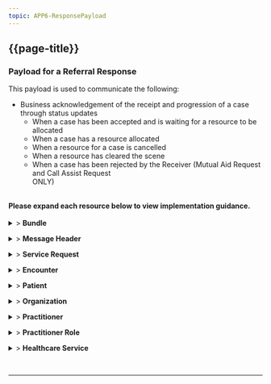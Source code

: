 ```yaml
---
topic: APP6-ResponsePayload
---
```


## {{page-title}}

### Payload for a Referral Response

This payload is used to communicate the following:
* Business acknowledgement of the receipt and progression of a case through status updates
    * When a case has been accepted and is waiting for a resource to be allocated
    * When a case has a resource allocated
    * When a resource for a case is cancelled
    * When a resource has cleared the scene
    * When a case has been rejected by the Receiver (Mutual Aid Request and Call Assist Request   
ONLY)

<br> 
 <div markdown="span" class="alert alert-warning" role="alert"><i class="fa fa-warning"></i>
  <b>Please expand each resource below to view implementation guidance.</b>
 </div>
</div>
<br>


<details>
  <summary>> <b class="barslink">Bundle</b></summary>
      <p>

        <p>The Bundle resource is the container for the event message.</p>
        {{tree:https://fhir.nhs.uk/StructureDefinition/BARSBundleMessage, hybrid}}
        <p>

| Data Item                                                        | Implementation Guidance                                                                                                                                                                                                                                                                                                                                                                                                                                                                                  | Necessity | Profile Cardinality | Example Value(s)                                                                                                         |
|------------------------------------------------------------------|----------------------------------------------------------------------------------------------------------------------------------------------------------------------------------------------------------------------------------------------------------------------------------------------------------------------------------------------------------------------------------------------------------------------------------------------------------------------------------------------------------|-----------|---------------------|--------------------------------------------------------------------------------------------------------------------------|
| Bundle                                                           | https://simplifier.net/nhsbookingandreferrals/barsbundlemessage                                                                                                                                                                                                                                                                                                                                                                              |           | 1..1                |                                                                                                                          |
| Bundle.id                                                        | This id is generated by the originating sender of the message, retained in subsequent messages..                                                                                                                                                                                                                                                                                                                                                                                                         | MUST      | 1..1                | 79120f41-a431-4f08-bcc5-1e67006fcae0                                                                                     |
| Bundle.meta                                                      | https://www.hl7.org/fhir/resource.html#Meta                                                                                                                                                                                                                                                                                                                                                                                                                                                              | MUST      | 0..1                |                                                                                                                          |
| Bundle.meta.profile                                              | This MUST be populated with the structure definition for BaRSBundleMessage : 'https://fhir.nhs.uk/StructureDefinition/BARSBundleMessage' - FIXED VALUE                                                                                                                                                                                                                                                                                                                                                   | MUST      | 0..1                | https://fhir.nhs.uk/StructureDefinition/BARSBundleMessage                                                                |
| Bundle.meta.lastUpdated                                          | All resources MUST include 'lastUpdated' value, under meta section which must be the same timestamp for each resource when created from new, but must be a later timestamp on updates, if the content of a particular resource contains updated info for subsequent updates. Otherwise, maintain the timestamp originally sent.                                                                                                                                                                          | MUST      | 1..1                | 2023-03-08T12:01:08.4677672+00:00                                                                                        |
| Bundle.type                                                      | This must be populated with 'message' - FIXED VALUE                                                                                                                                                                                                                                                                                                                                                                                                                                                      | MUST      | 1..1                | message                                                                                                                  |
| Bundle.timestamp                                                 | the date that the content of the message was assembled. This date is not changed by middleware engines unless they add additional data that changes the meaning of the time of the message                                                                                                                                                                                                                                                                                                               | MUST      | 0..1                | 2023-03-08T12:01:08.4677672+00:00                                                                                        |
| Bundle.entry(s)                                                  | Follow BaRS profile guidance for populating this element                                                                                                                                                                                                                                                                                                                                                                                                                                                 | MUST      | 1..*                |                                                                                                                          |
| Bundle.entry.fullUrl                                             | unique identifier for the resource entry. Transient id relative to the bundle                                                                                                                                                                                                                                                                                                                                                                                                                            | MUST      | 0..1                | urn:uuid:1cbdfb97-5859-48a4-8301-d54eab818d68                                                                            |
| Bundle.entry.resourceType                                        | Resources detailed in the message definition.                                                                                                                                                                                                                                                                                                                                                                                                                                                            | MUST      | 0..1                | MessageHeader,Patient, Encounter                                                                                         |


</details>
<p>
<details>
  <summary>> <b class="barslink">Message Header</b></summary>
  
      <p>
     
        <p>A resource that describes the BaRS message being exchanged between two systems.</p>
        {{tree:https://fhir.nhs.uk/StructureDefinition/BARSMessageHeader-servicerequest-request, hybrid}}
        <p>
        

| Data Item                                                        | Implementation Guidance                                                                                                                                                                                                                                                                                                                                                                                                                                                                                  | Necessity | Profile Cardinality | Example Value(s)                                                                                                         |
|------------------------------------------------------------------|----------------------------------------------------------------------------------------------------------------------------------------------------------------------------------------------------------------------------------------------------------------------------------------------------------------------------------------------------------------------------------------------------------------------------------------------------------------------------------------------------------|-----------|---------------------|--------------------------------------------------------------------------------------------------------------------------|
| MessageHeader                                                    | https://simplifier.net/nhsbookingandreferrals/barsmessageheaderservicerequestrequest                                                                                                                                                                                                                                                                                                                                      |           | 1..1                |                                                                                                                          |
| MessageHeader.meta                                               | https://www.hl7.org/fhir/resource.html#Meta                                                                                                                                                                                                                                                                                                                                                                                                                                                              | MUST      | 0..1                |                                                                                                                          |
| MessageHeader.meta.profile                                       | This MUST be populated with the structure definition for BaRSMessageHeader-servicerequest-response-short                                                                                                                                                                                                                                                                                                                                                                                                 | MUST      | 0..1                | https://fhir.nhs.uk/StructureDefinition/BARSMessageHeader-servicerequest-response                                        |
| MessageHeader.meta.lastUpdated                                   | All resources MUST include 'lastUpdated' value, under the meta section which MUST be the same timestamp for each resource when created from new, but MUST be a later timestamp on updates to resources, if the content of a particular resource contains updated info for subsequent updates. Otherwise, maintain the timestamp originally sent.                                                                                                                                                         | MUST      | 0..1                | 2023-03-08T12:01:08.4677672+00:00                                                                                        |
| MessageHeader.extension                                          | This SHOULD be populated with details of the Clinical  Decision Support System used                                                                                                                                                                                                                                                                                                                                                                                                                      | SHOULD    | 0..*                |                                                                                                                          |
| MessageHeader.extension.url                                      | This SHOULD be populated with 'https://fhir.nhs.uk/StructureDefinition/CDSSExtension' - FIXED VALUE                                                                                                                                                                                                                                                                                                                                                                                                      | SHOULD    | 1..1                | https://fhir.nhs.uk/StructureDefinition/CDSSExtension                                                                    |
| MessageHeader.extension.extension                                |                                                                                                                                                                                                                                                                                                                                                                                                                                                                                                          | SHOULD    | 0..*                |                                                                                                                          |
| MessageHeader.extension.extension.url                            | This SHOULD be populated with the pre-defined Clinical Decision Support System software URL - FIXED VALUE                                                                                                                                                                                                                                                                                                                                                                                                | SHOULD    | 1..1                | requesterCDSSSoftware                                                                                                    |
| MessageHeader.extension.extension.valueString                    | This SHOULD be populated with the Clinical Decision Support System software name e.g. Pathways                                                                                                                                                                                                                                                                                                                                                                                                           | SHOULD    | 0..1                | Pathways                                                                                                                 |
| MessageHeader.extension.extension                                |                                                                                                                                                                                                                                                                                                                                                                                                                                                                                                          | SHOULD    | 0..*                |                                                                                                                          |
| MessageHeader.extension.extension.url                            | This SHOULD be populated with the pre-defined Clinical Decision Support System software Version URL - FIXED VALUE                                                                                                                                                                                                                                                                                                                                                                                        | SHOULD    | 1..1                | requesterCDSSVersion                                                                                                     |
| MessageHeader.extension.extension.valueString                    | This SHOULD be populated with the Clinical Decision Support System software Version name e.g. 30.2.0                                                                                                                                                                                                                                                                                                                                                                                                     | SHOULD    | 0..1                | 30.2.0                                                                                                                   |
| MessageHeader.eventcoding                                        |                                                                                                                                                                                                                                                                                                                                                                                                                                                                                                          | MUST      | 1..1                |                                                                                                                          |
| MessageHeader.eventcoding.system                                 | This MUST be populated with CodeSystem 'https://fhir.nhs.uk/CodeSystem/message-events-bars' - FIXED VALUE                                                                                                                                                                                                                                                                                                                                                                                                | MUST      | 0..1                | https://fhir.nhs.uk/CodeSystem/message-events-bars                                                                       |
| MessageHeader.eventcoding.code                                   | The status MUST be populated with 'servicerequest-response'. See CodeSystem: 'https://fhir.nhs.uk/CodeSystem/message-events-bars' - FIXED VALUE                                                                                                                                                                                                                                                                                                                                                          | MUST      | 0..1                | servicerequest-response                                                                                                  |
| MessageHeader.destination                                        |                                                                                                                                                                                                                                                                                                                                                                                                                                                                                                          | MUST      | 0..1                |                                                                                                                          |
| MessageHeader.destination.receiver                               |                                                                                                                                                                                                                                                                                                                                                                                                                                                                                                          | MUST      | 0..1                |                                                                                                                          |
| MessageHeader.destination.receiver.reference                     | This MUST be populated with the full URL to the Receiving Organisation resource.                                                                                                                                                                                                                                                                                                                                                                                                                         | MUST      | 0..1                | urn:uuid:10397afd-479c-42ea-9d5d-e4024481e0f8                                                                            |
| MessageHeader.destination.endpoint                               | This MUST be populated with the system and Service ID separated by a pipe. for example https://fhir.nhs.uk/id/dos-service-id\|11111111, this is to ensure the receiver knows the intended destination.                                                                                                                                                                                                                                                                                                   | MUST      | 1..1                | https://fhir.nhs.uk/id/dos-service-id\|1122334455                                                                        |
| MessageHeader.sender                                             |                                                                                                                                                                                                                                                                                                                                                                                                                                                                                                          | MUST      | 0..1                |                                                                                                                          |
| MessageHeader.sender.reference                                   | This MUST be populated. Follow BaRS profile guidance for populating this element                                                                                                                                                                                                                                                                                                                                                                                                                         | MUST      | 0..1                | urn:uuid:07939a0c-2854-46ff-9282-ad906bc93679                                                                            |
| MessageHeader.source                                             |                                                                                                                                                                                                                                                                                                                                                                                                                                                                                                          | MUST      | 1..1                |                                                                                                                          |
| MessageHeader.source.name                                        | This MUST be populated with the sending system supplier name                                                                                                                                                                                                                                                                                                                                                                                                                                             | MUST      | 0..1                | NHS Trust                                                                                                                |
| MessageHeader.source.software                                    | This SHOULD be populated with the sending software application name                                                                                                                                                                                                                                                                                                                                                                                                                                      | SHOULD    | 0..1                | Supplier Software                                                                                                        |
| MessageHeader.source.version                                     | This SHOULD be populated with the sending software version                                                                                                                                                                                                                                                                                                                                                                                                                                               | SHOULD    | 0..1                | V1.0.0                                                                                                                   |
| MessageHeader.source.contact                                     |                                                                                                                                                                                                                                                                                                                                                                                                                                                                                                          | SHOULD    | 0..1                |                                                                                                                          |
| MessageHeader.source.contact.system                              | This SHOULD be populated with the Contact Type - phone \| fax \| email \| pager \| url \| sms \| other                                                                                                                                                                                                                                                                                                                                                                                                   | SHOULD    | 0..1                | phone                                                                                                                    |
| MessageHeader.source.contact.value                               | This SHOULD be populated with the Contact Type value                                                                                                                                                                                                                                                                                                                                                                                                                                                     | SHOULD    | 0..1                | +44 (0123) 123 4567                                                                                                      |
| MessageHeader.source.endpoint                                    | This MUST be populated with the system and Service ID separated by a pipe. for example https://fhir.nhs.uk/id/dos-service-id\|11111111, this is to ensure the receiver knows where any response messages SHOULD be addressed.                                                                                                                                                                                                                                                                            | MUST      | 1..1                | https://fhir.nhs.uk/id/dos-service-id\|5566778899                                                                        |
| MessageHeader.reason                                             |                                                                                                                                                                                                                                                                                                                                                                                                                                                                                                          | MUST      | 0..1                |                                                                                                                          |
| MessageHeader.reason.coding                                      |                                                                                                                                                                                                                                                                                                                                                                                                                                                                                                          | MUST      | 0..1                |                                                                                                                          |
| MessageHeader.reason.coding.system                               | This MUST be populated with 'https://fhir.nhs.uk/CodeSystem/message-reason-bars' - FIXED VALUE                                                                                                                                                                                                                                                                                                                                                                                                           | MUST      | 0..1                | https://fhir.nhs.uk/CodeSystem/message-reason-bars                                                                       |
| MessageHeader.reason.coding.code                                 | This MUST be populated with 'new' in a new message and 'update' for an update. See CodeSystem: 'https://fhir.nhs.uk/CodeSystem/message-events-bars'                                                                                                                                                                                                                                                                                                                                                      | MUST      | 0..1                | new                                                                                                                      |
| MessageHeader.reason.coding.display                              | This SHOULD be populated with 'new' in a new message and 'update' for an update.                                                                                                                                                                                                                                                                                                                                                                                                                         | SHOULD    | 0..1                | New                                                                                                                      |
| MessageHeader.response                                           |                                                                                                                                                                                                                                                                                                                                                                                                                                                                                                          | MUST      | 1..1                |                                                                                                                          |
| MessageHeader.response.identifier                                | This MUST be populated with the identifer if the original Bundle ID                                                                                                                                                                                                                                                                                                                                                                                                                                      | MUST      | 1..1                | urn:uuid:b83d13e2-8c2e-422c-88ac-63b8e86a4413                                                                            |
| MessageHeader.response.code                                      | This MUST be populated with a code of 'ok' - FIXED VALUE                                                                                                                                                                                                                                                                                                                                                                                                                                                 | MUST      | 1..1                | ok                                                                                                                       |
| MessageHeader.focus                                              |                                                                                                                                                                                                                                                                                                                                                                                                                                                                                                          | MUST      | 0..*                |                                                                                                                          |
| MessageHeader.focus.reference                                    | This MUST be populated with a reference to the ServiceRequest                                                                                                                                                                                                                                                                                                                                                                                                                                            | MUST      | 0..1                | urn:uuid:236bb75d-90ef-461f-b71e-fde7f899802c                                                                            |
| MessageHeader.definition                                         | This MUST be populated with the MessageDefinition the bundle is based on. Value - https://fhir.nhs.uk/MessageDefinition/bars-message-servicerequest-response-referral-short                                                                                                                                                                                                                                                                                                                              | MUST      | 0..1                | https://fhir.nhs.uk/MessageDefinition/bars-message-servicerequest-request-response-short                                 |


</details>
<p>
<details>
  <summary>> <b class="barslink">Service Request</b></summary>
      <p>
        <p>A resource to carry a request for a service to be performed and the associated use case. This Resource is the focus of the BaRS Referral Request interaction.</p>
        {{tree:https://fhir.nhs.uk/StructureDefinition/BARSServiceRequest-request-referral      , hybrid}}
        <p>


| Data Item                              | Implementation Guidance                                                                                                                                                                                                                                                                                                         | Necessity | Profile Cardinality | Example Value(s)                                                            |
|----------------------------------------|---------------------------------------------------------------------------------------------------------------------------------------------------------------------------------------------------------------------------------------------------------------------------------------------------------------------------------|-----------|---------------------|-----------------------------------------------------------------------------|
| ServiceRequest                         | https://simplifier.net/nhsbookingandreferrals/barsservicerequest-request-referral                                                                                                                                                   |           | 1..1                |                                                                             |
| ServiceRequest.id                      | MUST only be generated by the Receiver as the id for the resource in the synchronous HTTP response.                                                                                                                                                                                                                             | MUST      | 0..1                | 236bb75d-90ef-461f-b71e-fde7f899802c                                        |
| ServiceRequest.meta                    | https://www.hl7.org/fhir/resource.html#Meta                                                                                                                                                                                                                                                                                     | MUST      | 0..1                |                                                                             |
| ServiceRequest.meta.profile            | This MUST be populated with the structure definition for BaRSServiceRequest-request-referral                                                                                                                                                                                                                                    | MUST      | 0..1                | https://fhir.nhs.uk/StructureDefinition/BARSServiceRequest-request-referral |
| ServiceRequest.meta.lastUpdated        | All resources MUST include 'lastUpdated' value, under meta section which must be the same timestamp for each resource when created from new, but must be a later timestamp on updates, if the content of a particular resource contains updated info for subsequent updates. Otherwise, maintain the timestamp originally sent. | MUST      | 0..1                | 2023-03-08T12:01:08.4677672+00:00                                           |
| ServiceRequest.status                  | Only use the following 3 values: active, revoked is used when a SR is cancelled, entered-in-error is used when sent to the wrong endpoint and need to be removed.                                                                                                                                                               | MUST      | 1..1                | active                                                                      |
| ServiceRequest.intent                  | This MUST be populated with 'plan' - Fixed Value                                                                                                                                                                                                                                                                                | MUST      | 1..1                | plan                                                                        |
| ServiceRequest.category                |                                                                                                                                                                                                                                                                                                                                 | MUST      | 1..1                |                                                                             |
| ServiceRequest.category.coding         | BaRS Referral type                                                                                                                                                                                                                                                                                                              | MUST      | 0..*                |                                                                             |
| ServiceRequest.category.coding.system  | This MUST be populated with CodeSystem 'https://fhir.nhs.uk/CodeSystem/message-category-servicerequest' - FIXED VALUE                                                                                                                                                                                                           | MUST      | 0..1                | https://fhir.nhs.uk/CodeSystem/message-category-servicerequest              |
| ServiceRequest.category.coding.code    | This MUST be populated with 'referral' FIXED VALUE                                                                                                                                                                                                                                                                              | MUST      | 0..1                | referral                                                                    |
| ServiceRequest.category.coding.display | This MUST be populated with 'Transfer of Care'                                                                                                                                                                                                                                                                                  | MUST      | 0..1                | Transfer of Care                                                            |
| ServiceRequest.category.coding         | BaRS Use Case                                                                                                                                                                                                                                                                                                                   | MUST      | 0..*                |                                                                             |
| ServiceRequest.category.coding.system  | This MUST be populated with CodeSystem 'https://fhir.nhs.uk/CodeSystem/usecases-categories-bars' - FIXED VALUE                                                                                                                                                                                                                  | MUST      | 0..1                | https://fhir.nhs.uk/CodeSystem/usecases-categories-bars                     |
| ServiceRequest.category.coding.code    | This MUST be populated with Code for the use-case. See CodeSystem: 'https://fhir.nhs.uk/CodeSystem/usecases-categories-bars'                                                                                                                                                                                                    | MUST      | 0..1                | A6T1                                                                        |
| ServiceRequest.category.coding.display | This MUST be populated with Display for the use-case. See CodeSystem: 'https://fhir.nhs.uk/CodeSystem/usecases-categories-bars'                                                                                                                                                                                                 | MUST      | 0..1                | CAD to CAD Out of Area Referral                                             |
| ServiceRequest.category.text           | This should be populated with any details about the service request. This MUST be populated when the ServiceRequest.category.coding.code is populated with 'A6T2' or 'A6T3'                                                                                                                                                     | SHOULD    | 0..1                | Please can you spare a Paramedic closer than 20 mins?                       |
| ServiceRequest.subject                 | Follow BaRS profile guidance for populating this element                                                                                                                                                                                                                                                                        | MUST      | 1..1                |                                                                             |
| ServiceRequest.subjectreference        | This MUST be populated with a Reference to the Patient resource                                                                                                                                                                                                                                                                 | MUST      | 0..1                | urn:uuid:9589fb37-87a2-48d8-968f-b371429208a8                               |
| ServiceRequest.authoredOn              | This MUST be populated with the date time the request transitioned to being actionable. In case it's 'blank' the date time SHOULD fall back to the submission time/system time of the SENDING system.                                                                                                                           | MUST      | 0..1                | 2023-03-08T12:01:08.4677672+00:00                                           |
| ServiceRequest.performer               | This SHOULD be populated with the Healthcare service that the Service request is going to                                                                                                                                                                                                                                       | SHOULD    | 0..*                |                                                                             |
| ServiceRequest.performer.reference     | This SHOULD be populated Reference to HealthcareService resource                                                                                                                                                                                                                                                                | SHOULD    | 0..1                | urn:uuid:8c63d621-2344-4f57-8699-e8e22d44235h                               |
| ServiceRequest.reasonCode              | This will ONLY be populated  in a cancellation message with the reason for cancellation                                                                                                                                                                                                                                         | SHOULD    | 0..*                |                                                                             |
| ServiceRequest.reasonCode.text         | This SHOULD be populated. This will ONLY be populated  in a cancellation message with the reason for cancellation and SHOULD only be used in conjunction with a corresponding status - revoked or entered-in-error                                                                                                              | SHOULD    | 0..1                | Revoked as patient has been dealt with.                                     |



</details>
<p>
<details>
  <summary>> <b class="barslink">Encounter</b></summary>
  
  
      <p>
              
        <p>In this interaction this resource represents the Receiver's encounter. This is the focus resource for this response.</p>
        {{tree:https://fhir.hl7.org.uk/StructureDefinition/UKCore-Encounter  , hybrid}}
        <p>


| Data Item                                                        | Implementation Guidance                                                                                                                                                                                                                                                                                                                                                                                                                                                                                  | Necessity | Profile Cardinality | Example Value(s)                                                                                                         |
|------------------------------------------------------------------|----------------------------------------------------------------------------------------------------------------------------------------------------------------------------------------------------------------------------------------------------------------------------------------------------------------------------------------------------------------------------------------------------------------------------------------------------------------------------------------------------------|-----------|---------------------|--------------------------------------------------------------------------------------------------------------------------|
| Encounter                                                        | https://simplifier.net/hl7fhirukcorer4/ukcore-encounter                                                                                                                                                                                                                                                                                                                          |           | 1..1                |                                                                                                                          |
| Encounter.id                                                     | MUST only be generated by the originating system of the encounter as the id for the resource in the original  HTTP request. It MUST be echoed back when returning an encounter. Subsequent new Encounters will be generated by the originating system of that encounter.                                                                                                                                                                                                                                 | MUST      | 0..1                | 236bb75d-90ef-461f-b71e-fde7f899802c                                                                                     |
| Encounter.meta                                                   | https://www.hl7.org/fhir/resource.html#Meta                                                                                                                                                                                                                                                                                                                                                                                                                                                              | MUST      | 1..1                |                                                                                                                          |
| Encounter.meta.profile                                           | This MUST be populated. Follow UK Core guidance for populating this element                                                                                                                                                                                                                                                                                                                                                                                                                              | MUST      | 1..1                | https://fhir.hl7.org.uk/StructureDefinition/UKCore-Encounter                                                             |
| Encounter.status                                                 | The status must be set to the current Encounter status:<br><br>- When the case is waiting for a resource to be allocated OR a resource has been cancelled, this MUST be populated with 'planned'  <br>- When the case has had a resource allocated this MUST be populated with 'in-progress' <br>- For a case where the resource has cleared the scene this MUST be populated with 'finished' <br>- Where a Mutual Aid or Call Assist request is being rejected, this MUST be populated with 'cancelled' | MUST      | 1..1                | in-progress                                                                                                              |
| Encounter.statusHistory                                          | List of past and current encounter statuses                                                                                                                                                                                                                                                                                                                                                                                                                                                              | MUST      | 0..*                |                                                                                                                          |
| Encounter.statusHistory.status                                   | 	<br>The status history permits the encounter resource to contain the status history without needing to read through the historical versions of the resource, or even have the server store them                                                                                                                                                                                                                                                                                                         | MUST      | 1..1                | planned                                                                                                                  |
| Encounter.statusHistory.period                                   | 	<br>The time that the encounter was in the specified status.                                                                                                                                                                                                                                                                                                                                                                                                                                            |           |                     |                                                                                                                          |
| Encounter.statusHistory.period.start                             | 	<br>The time that the encounter started in the specified status.                                                                                                                                                                                                                                                                                                                                                                                                                                        | MUST      | 1..1                | 2023-03-08T12:01:08.4677672+00:00                                                                                        |
| Encounter.class                                                  |                                                                                                                                                                                                                                                                                                                                                                                                                                                                                                          | MUST      | 1..1                |                                                                                                                          |
| Encounter.class.system                                           | This MUST be populated with CodeSystem 'http://terminology.hl7.org/CodeSystem/v3-ActCode' - FIXED VALUE                                                                                                                                                                                                                                                                                                                                                                                                  | MUST      | 0..1                | http://terminology.hl7.org/CodeSystem/v3-ActCode                                                                         |
| Encounter.class.code                                             | This MUST be populated with Code 'EMER'. See CodeSystem: 'http://terminology.hl7.org/CodeSystem/v3-ActCode' - FIXED VALUE                                                                                                                                                                                                                                                                                                                                                                                | MUST      | 0..1                | EMER                                                                                                                     |
| Encounter.class.display                                          | This MUST be populated with Display 'emergency'. See CodeSystem: 'http://terminology.hl7.org/CodeSystem/v3-ActCode' - FIXED VALUE                                                                                                                                                                                                                                                                                                                                                                        | MUST      | 0..1                | emergency                                                                                                                |
| Encounter.subject                                                |                                                                                                                                                                                                                                                                                                                                                                                                                                                                                                          | MUST      | 0..1                |                                                                                                                          |
| Encounter.subject.reference                                      | This MUST be a reference to the Patient resource.                                                                                                                                                                                                                                                                                                                                                                                                                                                        | MUST      | 1..1                | urn:uuid:9589fb37-87a2-48d8-968f-b371429208a8                                                                            |
| Encounter.episodeOfCare                                          |                                                                                                                                                                                                                                                                                                                                                                                                                                                                                                          | MUST      | 0..*                |                                                                                                                          |
| Encounter.episodeOfCare.reference                                | This MUST be populated with the JourneyID which links all encounters within the patient’s journey. This MUST be created at the patient’s first contact and passed in all subsequent referrals.                                                                                                                                                                                                                                                                                                           | MUST      | 1..1                | 9589fb37-87a2-48d8-968f-b371429208a8                                                                                     |
| Encounter.period                                                 |                                                                                                                                                                                                                                                                                                                                                                                                                                                                                                          | MUST      | 0..1                |                                                                                                                          |
| Encounter.period.start                                           | This MUST be populated with the Encounter start time.                                                                                                                                                                                                                                                                                                                                                                                                                                                    | MUST      | 0..1                | 2023-03-08T12:01:08.4677672+00:00                                                                                        |
| Encounter.reasonCode                                             | Reason for Rejection -This MUST be populated if the response it a rejection.                                                                                                                                                                                                                                                                                                                                                                                                                             | MUST      | 0..1                |                                                                                                                          |
| Encounter.reasonCode.system                                      | This MUST be populated with the following system - https://fhir.nhs.uk/CodeSystem/rejection-reason-bars                                                                                                                                                                                                                                                                                                                                                                                                  | MUST      | 0..1                | https://fhir.nhs.uk/CodeSystem/rejected-reasons-bars                                                                     |
| Encounter.reasonCode.code                                        | This MUST be populated with a value from https://fhir.nhs.uk/CodeSystem/rejection-reason-bars                                                                                                                                                                                                                                                                                                                                                                                                            | MUST      | 0..1                | RRNA                                                                                                                     |
| Encounter.reasonCode.display                                     | This MUST be populated with the code description                                                                                                                                                                                                                                                                                                                                                                                                                                                         | MUST      | 0..1                | Requested resource not available within timescale                                                                        |
| Encounter.reasonCode.text                                        | This SHOULD be populated with a free text reason for cancellation. This MUST be populated if the Encounter.reasonCode.code is populated with 'OTH'                                                                                                                                                                                                                                                                                                                                                       | SHOULD    | 0..1                | We have a paramedic but not available for 30 mins                                                                        |


</details>
<p>
<details>
  <summary>> <b class="barslink">Patient</b></summary>
  <p>This resource is used to communicate details about the patient who is the subject of the referral.<br>It also includes contact information for third parties when required.</p>
        {{tree:https://fhir.hl7.org.uk/StructureDefinition/UKCore-Patient , hybrid}}
        <p>


| Data Item                                                        | Implementation Guidance                                                                                                                                                                                                                                                                                                                                                                                                                                                                                  | Necessity | Profile Cardinality | Example Value(s)                                                                                                         |
|------------------------------------------------------------------|----------------------------------------------------------------------------------------------------------------------------------------------------------------------------------------------------------------------------------------------------------------------------------------------------------------------------------------------------------------------------------------------------------------------------------------------------------------------------------------------------------|-----------|---------------------|--------------------------------------------------------------------------------------------------------------------------|
| Patient                                                          | https://simplifier.net/hl7fhirukcorer4/ukcore-patient                                                                                                                                                                                                                                                                 |           | 1..1                |                                                                                                                          |
| Patient.id                                                       | It also includes contact information for third parties when required.                                                                                                                                                                                                                                                                                                                                                                                                                                    | MUST      | 0..1                | 9589fb37-87a2-48d8-968f-b371429208a8                                                                                     |
| Patient.meta                                                     | https://simplifier.net/hl7fhirukcorer4/ukcore-patient                                                                                                                                                                                                                                                                                                                                                                                                                                                    | MUST      | 1..1                |                                                                                                                          |
| Patient.meta.profile                                             | This MUST be populated. Follow UK Core guidance for populating this element                                                                                                                                                                                                                                                                                                                                                                                                                              | MUST      | 1..1                | https://fhir.hl7.org.uk/StructureDefinition/UKCore-Patient                                                               |
| Patient.meta.LastUpdate                                          | All resources MUST include 'lastUpdated' value, under meta section which must be the same timestamp for each resource when created from new, but must be a later timestamp on updates, if the content of a particular resource contains updated info for subsequent updates. Otherwise, maintain the timestamp originally sent.                                                                                                                                                                          | MUST      | 1..1                | 2023-03-08T12:01:08.4677672+00:00                                                                                        |
| Patient.identifier                                               | This is a human readable patient identifier. This MUST be populated with the NHS number when available. Additionally a Local Patient Identifier Should be populated where available. If no NHS number is available this Should be populated with the Local patient identifier.                                                                                                                                                                                                                           | SHOULD    | 0..*                |                                                                                                                          |
| Patient.identifier.system                                        | https://simplifier.net/hl7-fhir--uk-core-r4-stu1-sequence/ukcore-nhsnumberverificationstatus                                                                                                                                                                                                                                                                                                                                                                                                                    | SHOULD    | 1..1                | https://fhir.nhs.uk/Id/nhs-number                                                                                        |
| Patient.identifier.value                                         | This SHOULD be populated with a  human readable patient identifier. When used this MUST be populated with the NHS number when available. If no NHS number is available this SHOULD be populated with the Local patient identifier.                                                                                                                                                                                                                                                                       | SHOULD    | 1..1                | 3478526985                                                                                                               |
| Patient.identifier.extension                                     | This extension is used to record the NHS number Verification status                                                                                                                                                                                                                                                                                                                                                                                                                                      | SHOULD    | 0..*                |                                                                                                                          |
| Patient.identifier.extension.url                                 | This SHOULD be populated. Where used this MUST be populated with Structure Definition 'https://fhir.hl7.org.uk/StructureDefinition/Extension-UKCore-NHSNumberVerificationStatus' - FIXED VALUE                                                                                                                                                                                                                                                                                                           | SHOULD    | 1..1                | https://fhir.hl7.org.uk/StructureDefinition/Extension-UKCore-NHSNumberVerificationStatus                                 |
| Patient.identifier.extension.valueCodeableConcept                |                                                                                                                                                                                                                                                                                                                                                                                                                                                                                                          | SHOULD    | 0..1                |                                                                                                                          |
| Patient.identifier.extension.valueCodeableConcept.coding         |                                                                                                                                                                                                                                                                                                                                                                                                                                                                                                          | SHOULD    | 0..1                |                                                                                                                          |
| Patient.identifier.extension.valueCodeableConcept.coding.system  | https://simplifier.net/hl7fhirukcorer4/extensionukcorenhsnumberverificationstatus                                                                                                                                                                                                                                                                                                                                                                                                                        | SHOULD    | 0..1                | https://fhir.hl7.org.uk/CodeSystem/UKCore-NHSNumberVerificationStatusEngland                                                    |
| Patient.identifier.extension.valueCodeableConcept.coding.code    | Follow UK Core guidance for populating this element                                                                                                                                                                                                                                                                                                                                                                                                                                                      | SHOULD    | 0..1                | number-present-and-verified                                                                                              |
| Patient.identifier.extension.valueCodeableConcept.coding.display | Follow UK Core guidance for populating this element                                                                                                                                                                                                                                                                                                                                                                                                                                                      | SHOULD    | 0..1                | Number present and verified                                                                                              |
| Patient.name                                                     |                                                                                                                                                                                                                                                                                                                                                                                                                                                                                                          | SHOULD    | 0..*                |                                                                                                                          |
| Patient.name.use                                                 | Follow UK Core guidance for populating this element                                                                                                                                                                                                                                                                                                                                                                                                                                                      | SHOULD    | 0..1                | official                                                                                                                 |
| Patient.name.text                                                | Follow UK Core guidance for populating this element                                                                                                                                                                                                                                                                                                                                                                                                                                                      | SHOULD    | 0..1                | Mrs Julie Jones                                                                                                          |
| Patient.name.family                                              | Follow UK Core guidance for populating this element                                                                                                                                                                                                                                                                                                                                                                                                                                                      | SHOULD    | 0..1                | Jones                                                                                                                    |
| Patient.name.given                                               | Follow UK Core guidance for populating this element                                                                                                                                                                                                                                                                                                                                                                                                                                                      | SHOULD    | 0..1                | Julie                                                                                                                    |
| Patient.name.prefix                                              | Follow UK Core guidance for populating this element                                                                                                                                                                                                                                                                                                                                                                                                                                                      | SHOULD    | 0..1                | Mrs                                                                                                                      |
| Patient.gender                                                   | Follow UK Core guidance for populating this element                                                                                                                                                                                                                                                                                                                                                                                                                                                      | SHOULD    | 0..1                | female                                                                                                                   |
| Patient.birthDate                                                | Follow UK Core guidance for populating this element                                                                                                                                                                                                                                                                                                                                                                                                                                                      | SHOULD    | 0..1                | 1959-05-04                                                                                                               |
| Patient.address                                                  | Follow UK Core guidance for populating this element                                                                                                                                                                                                                                                                                                                                                                                                                                                      | SHOULD    | 0..*                |                                                                                                                          |
| Patient.address.use                                              | Follow UK Core guidance for populating this element                                                                                                                                                                                                                                                                                                                                                                                                                                                      | SHOULD    | 0..1                | home                                                                                                                     |
| Patient.address.type                                             | Follow UK Core guidance for populating this element                                                                                                                                                                                                                                                                                                                                                                                                                                                      | SHOULD    | 0..1                | both                                                                                                                     |
| Patient.address.text                                             | Follow UK Core guidance for populating this element                                                                                                                                                                                                                                                                                                                                                                                                                                                      | SHOULD    | 0..1                | 22 Brightside Crescent, Overtown, West Yorkshire, LS10 4YU                                                               |
| Patient.address.line                                             | Follow UK Core guidance for populating this element                                                                                                                                                                                                                                                                                                                                                                                                                                                      | SHOULD    | 0..*                | 22 Brightside Crescent                                                                                                   |
| Patient.address.city                                             | Follow UK Core guidance for populating this element                                                                                                                                                                                                                                                                                                                                                                                                                                                      | SHOULD    | 0..1                | Overtown                                                                                                                 |
| Patient.address.district                                         | Follow UK Core guidance for populating this element                                                                                                                                                                                                                                                                                                                                                                                                                                                      | SHOULD    | 0..1                | West Yorkshire                                                                                                           |
| Patient.address.postalCode                                       | Follow UK Core guidance for populating this element                                                                                                                                                                                                                                                                                                                                                                                                                                                      | SHOULD    | 0..1                | LS10 4YU                                                                                                                 |
| Patient.contact                                                  | This should be used to record telecom information for the patient and/or the patient's representative for the encounter                                                                                                                                                                                                                                                                                                                                                                                  | MUST      | 0..*                |                                                                                                                          |
| Patient.contact.extension                                        |                                                                                                                                                                                                                                                                                                                                                                                                                                                                                                          | MUST      | 0..*                |                                                                                                                          |
| Patient.contact.extension.url                                    | This MUST be populated with Structure Definition 'https://fhir.hl7.org.uk/StructureDefinition/Extension-UKCore-ContactRank' - FIXED VALUE                                                                                                                                                                                                                                                                                                                                                                | MUST      | 0..1                | https://fhir.hl7.org.uk/StructureDefinition/Extension-UKCore-ContactPreference                                           |
| Patient.contact.extension.urlvaluePositiveInt                    | This MUST be populated with the rank of the whole contact and MUST be populated with the value '1' for the primary person to contact for referral. There MUST be at least one contact for the referral.                                                                                                                                                                                                                                                                                                  | MUST      | 0..1                | 1                                                                                                                        |
| Patient.contact.relationship                                     |                                                                                                                                                                                                                                                                                                                                                                                                                                                                                                          | MUST      | 0..*                |                                                                                                                          |
| Patient.contact.relationship.coding                              |                                                                                                                                                                                                                                                                                                                                                                                                                                                                                                          | MUST      | 0..*                |                                                                                                                          |
| Patient.contact.relationship.coding.system                       | This MUST be populated with the CodeSystem from the ValueSet 'https://fhir.hl7.org.uk/ValueSet/UKCore-PersonRelationshipType'.<br>Where the contact details relate to the patient this relationship MUST be populated with the value 'self'.<br>Where the contact details relate to a patient's representative this SHOULD be populated with their relationship to the patient.<br>If the relationship is not known this SHOULD be populated with the value 'Unknown'                                    | MUST      | 0..1                | https://simplifier.net/hl7fhirukcorer4/ukcore-personrelationshiptype-110                                                 |
| Patient.contact.relationship.coding.code                         | This MUST be populated with Code of CodeSystem value. See ValueSet 'https://fhir.hl7.org.uk/ValueSet/UKCore-PersonRelationshipType'.                                                                                                                                                                                                                                                                                                                                                                     | MUST      | 0..1                | EP                                                                                                                       |
| Patient.contact.relationship.coding.display                      | This MUST be populated with Display of CodeSystem value. See ValueSet 'https://fhir.hl7.org.uk/ValueSet/UKCore-PersonRelationshipType'.                                                                                                                                                                                                                                                                                                                                                                  | MUST      | 0..1                | EP                                                                                                                       |
| Patient.contact.name                                             |                                                                                                                                                                                                                                                                                                                                                                                                                                                                                                          | SHOULD    | 0..1                |                                                                                                                          |
| Patient.contact.name.family                                      | This SHOULD be populated. Follow UK Core guidance for populating this element                                                                                                                                                                                                                                                                                                                                                                                                                            | SHOULD    | 0..1                | Grayson                                                                                                                  |
| Patient.contact.name.given                                       | This SHOULD be populated. Follow UK Core guidance for populating this element                                                                                                                                                                                                                                                                                                                                                                                                                            | SHOULD    | 0..1                | Jack                                                                                                                     |
| Patient.contact.telecom                                          |                                                                                                                                                                                                                                                                                                                                                                                                                                                                                                          | MUST      | 0..*                |                                                                                                                          |
| Patient.contact.telecom.system                                   | This MUST be populated for the rank 1 contact. There MUST be at least one contact phone number for the referral                                                                                                                                                                                                                                                                                                                                                                                          | MUST      | 0..1                | phone                                                                                                                    |
| Patient.contact.telecom.value                                    | This MUST be populated. Follow UK Core guidance for populating this element                                                                                                                                                                                                                                                                                                                                                                                                                              | MUST      | 0..1                | 0789 1234567                                                                                                             |
| Patient.contact.gender                                           | This SHOULD be populated. Follow UK Core guidance for populating this element                                                                                                                                                                                                                                                                                                                                                                                                                            | SHOULD    | 0..1                | male                                                                                                                     |
| Patient.Communication                                            |                                                                                                                                                                                                                                                                                                                                                                                                                                                                                                          | SHOULD    | 0..*                |                                                                                                                          |
| Patient.Communication.Language                                   |                                                                                                                                                                                                                                                                                                                                                                                                                                                                                                          | MUST      | 1..1                |                                                                                                                          |
| Patient.Communication.Language.coding                            |                                                                                                                                                                                                                                                                                                                                                                                                                                                                                                          | MUST      | 1..1                |                                                                                                                          |
| Patient.Communication.Language.coding.code                       | This SHOULD be populated. Follow UK Core guidance for populating this element                                                                                                                                                                                                                                                                                                                                                                                                                            | SHOULD    | 0..1                | en                                                                                                                       |
| Patient.Communication.Language.coding.system                     | This SHOULD be populated. Follow UK Core guidance for populating this element                                                                                                                                                                                                                                                                                                                                                                                                                            | SHOULD    | 0..1                | https://fhir.hl7.org.uk/CodeSystem/UKCore-HumanLanguage                                                                  |
| Patient.Communication.Language.coding.display                    | This SHOULD be populated. Follow UK Core guidance for populating this element                                                                                                                                                                                                                                                                                                                                                                                                                            | SHOULD    | 0..1                | English                                                                                                                  |
| Patient.Communication.Language.preferred                         | This SHOULD be populated. Follow UK Core guidance for populating this element                                                                                                                                                                                                                                                                                                                                                                                                                            | SHOULD    | 0..1                | TRUE                                                                                                                     |
| Patient.extension                                                |                                                                                                                                                                                                                                                                                                                                                                                                                                                                       | SHOULD    | 0..*              |                                                                                          |
| Patient.extension.url                                            | This SHOULD be populated. Follow UK Core guidance for populating this element                                                                                                                                                                                                                                                                                                                                                                                         | SHOULD    | 1..1              | https://fhir.hl7.org.uk/StructureDefinition/Extension-UKCore-EthnicCategory              |
| Patient.extension.valueCodeableConcept                       |                                                                                                                                                                                                                                                                                                                                                                                                                                                                       | SHOULD    | 0..1              |                                                                                          |
| Patient.extension.valueCodeableConcept.coding                |                                                                                                                                                                                                                                                                                                                                                                                                                                                                       | SHOULD    | 0..*              |                                                                                          |
| Patient.extension.valueCodeableConcept.coding.system         | This SHOULD be populated. Follow UK Core guidance for populating this element                                                                                                                                                                                                                                                                                                                                                                                         | SHOULD    | 0..1              | https://fhir.hl7.org.uk/CodeSystem/UKCore-EthnicCategory                                 |
| Patient.extension.valueCodeableConcept.coding.code           | This SHOULD be populated. Follow UK Core guidance for populating this element                                                                                                                                                                                                                                                                                                                                                                                         | SHOULD    | 0..1              | A                                                                                        |
| Patient.extension.valueCodeableConcept.coding.display        | This SHOULD be populated. Follow UK Core guidance for populating this element                                                                                                                                                                                                                                                                                                                                                                                         | SHOULD    | 0..1              | British, Mixed British                                                                   |
| Patient.generalPractitioner                                      | This SHOULD be populated with a reference to the GP Surgery ONLY rather than a specific practitioner                                                                                                                                                                                                                                                                                                                                                                                                     | SHOULD    | 0..*                |                                                                                                                          |
| Patient.generalPractitioner.reference                            | This SHOULD be populated. Where populated this MUST reference to an Organisation resource                                                                                                                                                                                                                                                                                                                                                                                                                | SHOULD    | 0..1                | urn:uuid:b83d13e2-8c2e-422c-88ac-63b8e86a4411                                                                            |



</details>
<p>


<details>
  <summary>> <b class="barslink">Organization</b></summary>
  <p> This resource is used to communicate details about the sender and receiver organisations.</p>
        {{tree:https://fhir.hl7.org.uk/StructureDefinition/UKCore-Organization , hybrid}}
        <p>


| Data Item                                                        | Implementation Guidance                                                                                                                                                                                                                                                                                                                                                                                                                                                                                  | Necessity | Profile Cardinality | Example Value(s)                                                                                                         |
|------------------------------------------------------------------|----------------------------------------------------------------------------------------------------------------------------------------------------------------------------------------------------------------------------------------------------------------------------------------------------------------------------------------------------------------------------------------------------------------------------------------------------------------------------------------------------------|-----------|---------------------|--------------------------------------------------------------------------------------------------------------------------|
| Organization                                                     | https://simplifier.net/hl7fhirukcorer4/ukcore-organization                                                                                                                                                                                                                                                                                                                                             |           | 2..*                |                                                                                                                          |
| Organization.id                                                  | This MUST only be populated with an id generated by the Receiver in the synchronous HTTP response.                                                                                                                                                                                                                                                                                                                                                                                                       | MUST      | 0..1                | 5d897313-c62d-4e7e-92b7-b2199804fed3                                                                                     |
| Organization.meta                                                | https://www.hl7.org/fhir/resource.html#Meta                                                                                                                                                                                                                                                                                                                                                                                                                                                              | MUST      | 1..1                |                                                                                                                          |
| Organization.meta.profile                                        | This MUST be populated. Follow UK Core guidance for populating this element                                                                                                                                                                                                                                                                                                                                                                                                                              | MUST      | 1..1                | https://fhir.hl7.org.uk/StructureDefinition/UKCore-Organization                                                          |
| Organization.meta.lastUpdated                                    | This MUST be populated. All resources MUST include 'lastUpdated' value, under meta section which MUST be the same timestamp for each resource when created from new, but MUST be a later timestamp on updates, if the content of a particular resource contains updated info for subsequent updates. Otherwise, maintain the timestamp originally sent.                                                                                                                                                  | MUST      | 1..1                | 2023-03-08T12:01:08.4677672+00:00                                                                                        |
| Organization.identifier                                          | This MUST be populated with an organisation identifier e.g. ODS code                                                                                                                                                                                                                                                                                                                                                                                                                                     | MUST      | 0..*                |                                                                                                                          |
| Organization.identifier.system                                   | This MUST be populated. Follow UK Core guidance for populating this element                                                                                                                                                                                                                                                                                                                                                                                                                              | MUST      | 0..1                | https://fhir.nhs.uk/id/ods-organization-code                                                                             |
| Organization.identifier.value                                    | This MUST be populated. Follow UK Core guidance for populating this element                                                                                                                                                                                                                                                                                                                                                                                                                              | MUST      | 0..1                | ABD01                                                                                                                    |
| Organization.name                                                | This MUST be populated. Follow UK Core guidance for populating this element                                                                                                                                                                                                                                                                                                                                                                                                                              | MUST      | 0..1                | Organisation name                                                                                                        |


</details>
<p>
<details>
  <summary>> <b class="barslink">Practitioner</b></summary>
  <p> This is used to carry details of the healthcare professional sending the response or performing the action that triggers the response.</p>
        {{tree:https://fhir.hl7.org.uk/StructureDefinition/UKCore-Practitioner , hybrid}}
        <p>


| Data Item                                                        | Implementation Guidance                                                                                                                                                                                                                                                                                                                                                                                                                                                                                  | Necessity | Profile Cardinality | Example Value(s)                                                                                                         |
|------------------------------------------------------------------|----------------------------------------------------------------------------------------------------------------------------------------------------------------------------------------------------------------------------------------------------------------------------------------------------------------------------------------------------------------------------------------------------------------------------------------------------------------------------------------------------------|-----------|---------------------|--------------------------------------------------------------------------------------------------------------------------|
| Practitioner                                                     | https://simplifier.net/hl7fhirukcorer4/ukcore-practitioner                                                                                                                                                                                                                                                                                                 |           | 1..*                |                                                                                                                          |
| Practitioner.id                                                  | This MUST only be populated with an id generated by the Receiver in the synchronous HTTP response.                                                                                                                                                                                                                                                                                                                                                                                                       | MUST      | 0..1                | 51182cb1-b199-4222-85f5-16d5428f6358                                                                                     |
| Practitioner.meta                                                | https://www.hl7.org/fhir/resource.html#Meta                                                                                                                                                                                                                                                                                                                                                                                                                                                              | MUST      | 1..1                |                                                                                                                          |
| Practitioner.meta.profile                                        | This MUST be populated. Follow UK Core guidance for populating this element                                                                                                                                                                                                                                                                                                                                                                                                                              | MUST      | 1..1                | https://fhir.hl7.org.uk/StructureDefinition/UKCore-Practitioner                                                          |
| Practitioner.meta.lastUpdated                                    | All resources MUST include 'lastUpdated' value, under meta section which must be the same timestamp for each resource when created from new, but must be a later timestamp on updates, if the content of a particular resource contains updated info for subsequent updates. Otherwise, maintain the timestamp originally sent.                                                                                                                                                                          | MUST      | 1..1                | 2023-03-08T12:01:08.4677672+00:00                                                                                        |
| Practitioner.identifier                                          | This MUST be populated. Follow UK Core guidance for populating this element                                                                                                                                                                                                                                                                                                                                                                                                                              | MUST      | 0..*                |                                                                                                                          |
| Practitioner.identifier.system                                   | This MUST be populated. Follow UK Core guidance for populating this element                                                                                                                                                                                                                                                                                                                                                                                                                              | MUST      | 0..1                | https://fhir.nhs.uk/Id/sds-role-profile-id                                                                               |
| Practitioner.identifier.value                                    | This MUST be populated. Follow UK Core guidance for populating this element                                                                                                                                                                                                                                                                                                                                                                                                                              | MUST      | 0..1                | PT2489                                                                                                                   |
| Practitioner.name                                                |                                                                                                                                                                                                                                                                                                                                                                                                                                                                                                          | SHOULD    | 0..*                |                                                                                                                          |
| Practitioner.name.family                                         | Follow UK Core guidance for populating this element                                                                                                                                                                                                                                                                                                                                                                                                                                                      | SHOULD    | 0..1                | BLAKE                                                                                                                    |
| Practitioner.name.given                                          | Follow UK Core guidance for populating this element                                                                                                                                                                                                                                                                                                                                                                                                                                                      | SHOULD    | 0..1                | Marcy                                                                                                                    |
| Practitioner.telecom                                             |                                                                                                                                                                                                                                                                                                                                                                                                                                                                                                          | SHOULD    | 0..*                |                                                                                                                          |
| Practitioner.telecom.system                                      | Follow UK Core guidance for populating this element                                                                                                                                                                                                                                                                                                                                                                                                                                                      | SHOULD    | 0..1                | phone                                                                                                                    |
| Practitioner.telecom.value                                       | Follow UK Core guidance for populating this element                                                                                                                                                                                                                                                                                                                                                                                                                                                      | SHOULD    | 0..1                | 0205568263                                                                                                               |
| Practitioner.telecom.use                                         | Follow UK Core guidance for populating this element                                                                                                                                                                                                                                                                                                                                                                                                                                                      | SHOULD    | 0..1                | work                                                                                                                     |



</details>
<p>
<details>
  <summary>> <b class="barslink">Practitioner Role</b></summary>
  <p>This is used to carry the role of the practitioner sending the response or performing the action that triggers the response.</p>
        {{tree:https://fhir.hl7.org.uk/StructureDefinition/UKCore-PractitionerRole , hybrid}}
        <p>


| Data Item                                                        | Implementation Guidance                                                                                                                                                                                                                                                                                                                                                                                                                                                                                  | Necessity | Profile Cardinality | Example Value(s)                                                                                                         |
|------------------------------------------------------------------|----------------------------------------------------------------------------------------------------------------------------------------------------------------------------------------------------------------------------------------------------------------------------------------------------------------------------------------------------------------------------------------------------------------------------------------------------------------------------------------------------------|-----------|---------------------|--------------------------------------------------------------------------------------------------------------------------|
| PractitionerRole                                                 | https://simplifier.net/hl7fhirukcorer4/ukcore-practitionerrole                                                                                                                                                                                                                                                                                                       |           | 1..*                |                                                                                                                          |
| PractitionerRole.id                                              | This MUST only be populated with an id generated by the Receiver in the synchronous HTTP response.                                                                                                                                                                                                                                                                                                                                                                                                       | MUST      | 0..1                | 1801e180-e6a1-4753-8a55-ab2d1cff6549                                                                                     |
| PractitionerRole.meta                                            | https://www.hl7.org/fhir/resource.html#Meta                                                                                                                                                                                                                                                                                                                                                                                                                                                              | MUST      | 1..1                |                                                                                                                          |
| PractitionerRole.meta.profile                                    | This MUST be populated. Follow UK Core guidance for populating this element                                                                                                                                                                                                                                                                                                                                                                                                                              | MUST      | 1..1                | https://fhir.hl7.org.uk/StructureDefinition/UKCore-PractitionerRole                                                      |
| PractitionerRole.meta.lastUpdated                                | This MUST be populated. All resources MUST include 'lastUpdated' value, under meta section which MUST be the same timestamp for each resource when created from new, but MUST be a later timestamp on updates, if the content of a particular resource contains updated info for subsequent updates. Otherwise, maintain the timestamp originally sent.                                                                                                                                                  | MUST      | 1..1                | 2023-03-08T12:01:08.4677672+00:00                                                                                        |
| PractitionerRole.practitioner                                    |                                                                                                                                                                                                                                                                                                                                                                                                                                                                                                          | MUST      | 0..1                |                                                                                                                          |
| PractitionerRole.practitioner.reference                          | This MUST be populated. Follow UK Core guidance for populating this element                                                                                                                                                                                                                                                                                                                                                                                                                              | MUST      | 0..1                | urn:uuid:7d948662-bade-450e-b6c5-9bb6ee39cb56                                                                            |
| PractitionerRole.Organization                                    |                                                                                                                                                                                                                                                                                                                                                                                                                                                                                                          | MUST      | 0..1                |                                                                                                                          |
| PractitionerRole.Organization.reference                          | This MUST be populated. Follow UK Core guidance for populating this element                                                                                                                                                                                                                                                                                                                                                                                                                              | MUST      | 0..1                | urn:uuid:7d948662-bade-450e-b6c5-9bb6ee39cb51                                                                            |
| PractitionerRole.code                                            |                                                                                                                                                                                                                                                                                                                                                                                                                                                                                                          | SHOULD    | 0..*                |                                                                                                                          |
| PractitionerRole.code.coding                                     | This SHOULD be populated when indicating the roles a practitioner can perform                                                                                                                                                                                                                                                                                                                                                                                                                            | SHOULD    | 0..1                |                                                                                                                          |
| PractitionerRole.code.coding.system                              | This SHOULD be populated with the CodeSystem from the ValueSet 'https://fhir.hl7.org.uk/ValueSet/UKCore-PractitionerRoleCode' - FIXED VALUE                                                                                                                                                                                                                                                                                                                                                              | SHOULD    | 0..1                | https://fhir.hl7.org.uk/ValueSet/UKCore-PractitionerRoleCode                                                             |
| PractitionerRole.code.coding.code                                | This SHOULD be populated with Code of CodeSystem value. See ValueSet 'https://fhir.hl7.org.uk/ValueSet/UKCore-PractitionerRoleCode'.                                                                                                                                                                                                                                                                                                                                                                     | SHOULD    | 0..1                | 224508005                                                                                                                |
| PractitionerRole.code.coding.display                             | This SHOULD be populated with Display of CodeSystem value. See ValueSet 'https://fhir.hl7.org.uk/ValueSet/UKCore-PractitionerRoleCode'.                                                                                                                                                                                                                                                                                                                                                                  | SHOULD    | 0..1                | Administrative healthcare staff                                                                                          |



</details>
<p>
<details>
  <summary>> <b class="barslink">Healthcare Service</b></summary>
  <p> This resource represents the healthcare service provider of the receiver.</p>
        {{tree:https://fhir.hl7.org.uk/StructureDefinition/UKCore-HealthcareService  , hybrid}}

| Data Item                                                        | Implementation Guidance                                                                                                                                                                                                                                                                                                                                                                                                                                                                                  | Necessity | Profile Cardinality | Example Value(s)                                                                                                         |
|------------------------------------------------------------------|----------------------------------------------------------------------------------------------------------------------------------------------------------------------------------------------------------------------------------------------------------------------------------------------------------------------------------------------------------------------------------------------------------------------------------------------------------------------------------------------------------|-----------|---------------------|--------------------------------------------------------------------------------------------------------------------------|
| HealthcareService                                                | https://simplifier.net/hl7fhirukcorer4/ukcore-healthcareservice                                                                                                                                                                                                                                                                                                                                                        |           | 0..*                |                                                                                                                          |
| HealthcareService.meta                                           | https://www.hl7.org/fhir/resource.html#Meta                                                                                                                                                                                                                                                                                                                                                                                                                                                              | MUST      | 1..1                |                                                                                                                          |
| HealthcareService.meta.profile                                   | This MUST be populated. Follow UK Core guidance for populating this element                                                                                                                                                                                                                                                                                                                                                                                                                              | MUST      | 1..1                | https://fhir.hl7.org.uk/StructureDefinition/UKCore-HealthcareService                                                     |
| HealthcareService.meta.lastUpdated                               | All resources MUST include 'lastUpdated' value, under meta section which must be the same timestamp for each resource when created from new, but must be a later timestamp on updates, if the content of a particular resource contains updated info for subsequent updates. Otherwise, maintain the timestamp originally sent.                                                                                                                                                                          | MUST      | 1..1                | 2023-03-08T12:01:08.4677672+00:00                                                                                        |
| HealthcareService.identifier                                     | This MUST be populated, indicating the external identifier of the Receiving HealthcareService                                                                                                                                                                                                                                                                                                                                                                                                            | MUST      | 0..*                | The Healthcare Service Identifier can be represented by a UEC DoS Service Identifier or other locally agreed identifier. |
| HealthcareService.identifier.system                              | This MUST be populated with the System of the Receiving HealthcareService identifier                                                                                                                                                                                                                                                                                                                                                                                                                     | MUST      | 0..1                | https://fhir.nhs.uk/Id/dos-service-id                                                                                    |
| HealthcareService.identifier.value                               | This MUST be populated with the Value of the Receiving HealthcareService identifier                                                                                                                                                                                                                                                                                                                                                                                                                      | MUST      | 0..1                | ABD01                                                                                                                    |
| HealthcareService.active                                         | This MUST be populated. Follow UK Core guidance for populating this element                                                                                                                                                                                                                                                                                                                                                                                                                              | MUST      | 0..1                | TRUE                                                                                                                     |
| HealthcareService.providedBy                                     |                                                                                                                                                                                                                                                                                                                                                                                                                                                                                                          | MUST      | 0..1                |                                                                                                                          |
| HealthcareService.providedBy.reference                           | Link to the Organisation the request is being made of . This will commonly link to the MH.destination                                                                                                                                                                                                                                                                                                                                                                                                    | MUST      | 0..1                | urn:uuid:d5ffd0cd-ec7e-48a1-84f1-91f4c0eb8fc5                                                                            |
| HealthcareService.name                                           | This MUST be populated. Follow UK Core guidance for populating this element                                                                                                                                                                                                                                                                                                                                                                                                                              | MUST      | 0..1                | Consulting psychologists and/or psychology services                                                                      |
| HealthcareService.location                                       |                                                                                                                                                                                                                                                                                                                                                                                                                                                                                                          | SHOULD    | 0..*                |                                                                                                                          |
| HealthcareService.location.reference                             | Follow UK Core guidance for populating this element                                                                                                                                                                                                                                                                                                                                                                                                                                                      | SHOULD    | 0..1                | urn:uuid:860e4c37-4e36-45fb-8fca-41132cd937a5                                                                            |


</details>
<p>
<br>

<hr>
